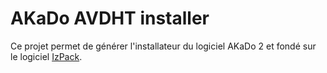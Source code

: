 AKaDo AVDHT installer
=====================

Ce projet permet de générer l'installateur du logiciel AKaDo 2 et fondé sur le 
logiciel [IzPack](www.izpack.org).